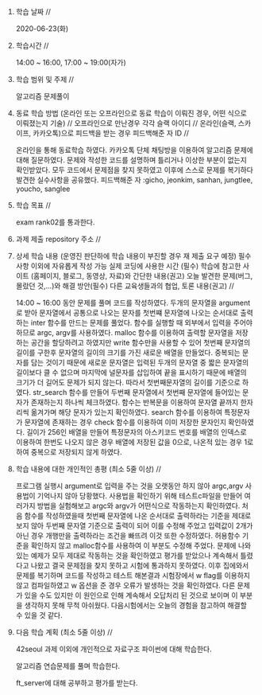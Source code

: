 1. 학습 날짜 // 

    2020-06-23(화)
 
2. 학습시간 // 

    14:00 ~ 16:00, 17:00 ~ 19:00(자가)

3. 학습 범위 및 주제 // 
    
    알고리즘 문제풀이

4. 동료 학습 방법 (온라인 또는 오프라인으로 동료 학습이 이뤄진 경우, 어떤 식으로 이뤄졌는지 기술) // 오프라인으로 만난경우 각각 슬랙 아이디 // 온라인(슬랙, 스카이프, 카카오톡)으로 피드백을 받는 경우 피드백해준 자 ID // 

    온라인을 통해 동료학습 하였다. 카카오톡 단체 채팅방을 이용하여 알고리즘 문제에 대해 질문하였다. 문제와 작성한 코드를 설명하며 틀리거나 이상한 부분이 없는지 확인받았다. 모두 코드에서 문제점을 찾지 못하였고 이후에 스스로 문제를 복기하다 발견한 실수사항을 공유했다. 피드백해준 자 :gicho, jeonkim, sanhan, jungtlee, youcho, sanglee

5. 학습 목표 //

    exam rank02를 통과한다.
    
6. 과제 제출 repository 주소 // 
    
    
    
7. 상세 학습 내용 (운영진 판단하에 학습 내용이 부진할 경우 재 제출 요구 예정) 필수사항 이외에 자유롭게 작성 가능 실제 코딩에 사용한 시간 (필수) 학습에 참고한 사이트 (홈페이지, 블로그, 동영상, 자료)와 간단한 내용(권고) 오늘 발견한 문제(버그, 몰랐던 것,...)와 해결 방안(필수) 다른 교육생들과의 협업, 토론 내용(권고) //
    
    14:00 ~ 16:00 동안 문제를 풀며 코드를 작성하였다. 
    두개의 문자열을 argument로 받아 문자열에서 공통으로 나오는 문자를 첫번쨰 문자열에 나오는 순서대로 출력하는 inter 함수를 만드는 문제를 풀었다. 함수를 실행할 때 외부에서 입력을 주어야 하므로 argc, argv를 사용하였다. malloc 함수를 이용하여 출력할 문자열을 저장하는 공간을 할당하려고 하였지만 write 함수만을 사용할 수 있어 첫번째 문자열의 길이를 구한후 문자열의 길이의 크기를 가진 새로운 배열을 만들었다. 중복되는 문자를 담는 것이기 때문에 새로운 문자열은 입력된 두개의 문자열 중 짧은 문자열의 길이보다 클 수 없으며 마지막에 널문자를 삽입하여 끝을 표시하기 때문에 배열의 크기가 더 길어도 문제가 되지 않는다. 따라서 첫번째문자열의 길이를 기준으로 하였다. str_search 함수를 만들어 두번째 문자열에서 첫번째 문자열에 들어있는 문자가 존재하는지 하나씩 체크하였다. 함수는 반복문을 이용하여 문자열 끝까지 한자리씩 옮겨가며 해당 문자가 있는지 확인하였다. search 함수를 이용하여 특정문자가 문자열에 존재하는 경우 check 함수를 이용하여 이미 저장한 문자인지 확인하였다. 길이가 256인 배열을 만들어 특정문자의 아스키코드 번호를 배열의 인덱스로 이용하여 한번도 나오지 않은 경우 배열에 저장된 값을 0으로, 나온적 있는 경우 1로 하여 중복으로 저장되지 않게 하였다. 
    
8. 학습 내용에 대한 개인적인 총평 (최소 5줄 이상) //

    프로그램 실행시 argument로 입력을 주는 것을 오랫동안 하지 않아 argc,argv 사용법이 기억나지 않아 당황했다. 사용법을 확인하기 위해 테스트c파일을 만들어 여러가지 방법을 실험해보고 argc와 argv가 어떤식으로 작동하는지 확인하였다. 처음 함수를 작성하였을때 첫번째 문자열에 나온 순서대로 출력하라는 기준을 제대로 보지 않아 두번째 문자열 기준으로 출력이 되어 이를 수정해 주었고 입력값이 2개가 아닌 경우 개행만을 출력하라는 조건을 빠뜨려 이것 또한 수정하였다. 허용함수 기준을 확인하지 않고 malloc함수를 사용하여 이 부분도 수정해 주었다. 문제에 나와있는 예제가 모두 제대로 작동하는 것을 확인하였고 평가를 받았으나 계속해서 틀렸다고 나왔고 결국 문제점을 찾지 못하고 시험에 통과하지 못하였다. 이후 집에와서 문제를 복기하며 코드를 작성하고 테스트 해본결과 시험장에서 w flag를 이용하지 않고 컴파일하였고 w 옵션을 준 경우 오류가 발생하는 것을 확인하였다. 다른 문제가 있을 수도 있지만 이 원인으로 인해 계속해서 오답처리 된 것으로 보이며 이 부분을 생각하지 못해 무척 아쉬웠다. 다음시험에서는 오늘의 경험을 참고하여 해결할 수 있을 것 같다.
    
9. 다음 학습 계획 (최소 5줄 이상) // 
    
    42seoul 과제 이외에 개인적으로 자료구조 파이썬에 대해 학습한다.
    
    알고리즘 연습문제를 풀며 학습한다.
    
    ft_server에 대해 공부하고 평가를 받는다.